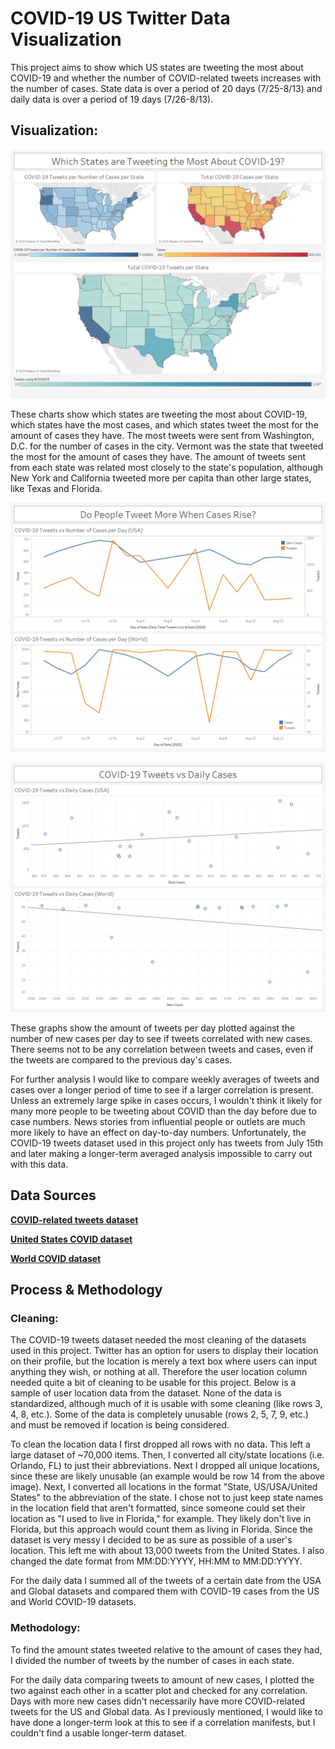 # COVID-19 US Twitter Data Visualization

This project aims to show which US states are tweeting the most about COVID-19 and whether the number of COVID-related tweets increases with the number of cases. State data is over a period of 20 days (7/25-8/13) and daily data is over a period of 19 days (7/26-8/13).

## Visualization:

![Which states are tweeting about COVID-19 the most?](https://github.com/daviddecorso/covid-tweet-viz/blob/master/Which%20states%20are%20tweeting%20the%20most%20about%20covid.png)

These charts show which states are tweeting the most about COVID-19, which states have the most cases, and which states tweet the most for the amount of cases they have. The most tweets were sent from Washington, D.C. for the number of cases in the city. Vermont was the state that tweeted the most for the amount of cases they have. The amount of tweets sent from each state was related most closely to the state's population, although New York and California tweeted more per capita than other large states, like Texas and Florida.

![Do people tweet more when cases rise?](https://github.com/daviddecorso/covid-tweet-viz/blob/master/Do%20people%20tweet%20more%20when%20cases%20rise.png)

![COVID-19 cases vs daily tweets](https://github.com/daviddecorso/covid-tweet-viz/blob/master/Tweets%20vs%20daily%20cases.png)

These graphs show the amount of tweets per day plotted against the number of new cases per day to see if tweets correlated with new cases. There seems not to be any correlation between tweets and cases, even if the tweets are compared to the previous day's cases.

For further analysis I would like to compare weekly averages of tweets and cases over a longer period of time to see if a larger correlation is present. Unless an extremely large spike in cases occurs, I wouldn't think it likely for many more people to be tweeting about COVID than the day before due to case numbers. News stories from influential people or outlets are much more likely to have an effect on day-to-day numbers. Unfortunately, the COVID-19 tweets dataset used in this project only has tweets from July 15th and later making a longer-term averaged analysis impossible to carry out with this data.

## Data Sources

**[COVID-related tweets dataset](https://www.kaggle.com/gpreda/covid19-tweets)**

**[United States COVID dataset](https://github.com/nytimes/covid-19-data)**

**[World COVID dataset](https://ourworldindata.org/covid-cases)**

## Process & Methodology

### Cleaning:

The COVID-19 tweets dataset needed the most cleaning of the datasets used in this project. Twitter has an option for users to display their location on their profile, but the location is merely a text box where users can input anything they wish, or nothing at all. Therefore the user location column needed quite a bit of cleaning to be usable for this project. Below is a sample of user location data from the dataset. None of the data is standardized, although much of it is usable with some cleaning (like rows 3, 4, 8, etc.). Some of the data is completely unusable (rows 2, 5, 7, 9, etc.) and must be removed if location is being considered.



To clean the location data I first dropped all rows with no data. This left a large dataset of ~70,000 items. Then, I converted all city/state locations (i.e. Orlando, FL) to just their abbreviations. Next I dropped all unique locations, since these are likely unusable (an example would be row 14 from the above image). Next, I converted all locations in the format "State, US/USA/United States" to the abbreviation of the state. I chose not to just keep state names in the location field that aren't formatted, since someone could set their location as "I used to live in Florida," for example. They likely don't live in Florida, but this approach would count them as living in Florida. Since the dataset is very messy I decided to be as sure as possible of a user's location. This left me with about 13,000 tweets from the United States. I also changed the date format from MM:DD:YYYY, HH:MM to MM:DD:YYYY.

For the daily data I summed all of the tweets of a certain date from the USA and Global datasets and compared them with COVID-19 cases from the US and World COVID-19 datasets.

### Methodology:

To find the amount states tweeted relative to the amount of cases they had, I divided the number of tweets by the number of cases in each state.

For the daily data comparing tweets to amount of new cases, I plotted the two against each other in a scatter plot and checked for any correlation. Days with more new cases didn't necessarily have more COVID-related tweets for the US and Global data. As I previously mentioned, I would like to have done a longer-term look at this to see if a correlation manifests, but I couldn't find a usable longer-term dataset.
